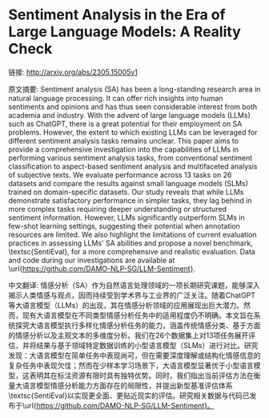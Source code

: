 # Sentiment Analysis in the Era of Large Language Models: A Reality Check

链接: http://arxiv.org/abs/2305.15005v1

原文摘要:
Sentiment analysis (SA) has been a long-standing research area in natural
language processing. It can offer rich insights into human sentiments and
opinions and has thus seen considerable interest from both academia and
industry. With the advent of large language models (LLMs) such as ChatGPT,
there is a great potential for their employment on SA problems. However, the
extent to which existing LLMs can be leveraged for different sentiment analysis
tasks remains unclear. This paper aims to provide a comprehensive investigation
into the capabilities of LLMs in performing various sentiment analysis tasks,
from conventional sentiment classification to aspect-based sentiment analysis
and multifaceted analysis of subjective texts. We evaluate performance across
13 tasks on 26 datasets and compare the results against small language models
(SLMs) trained on domain-specific datasets. Our study reveals that while LLMs
demonstrate satisfactory performance in simpler tasks, they lag behind in more
complex tasks requiring deeper understanding or structured sentiment
information. However, LLMs significantly outperform SLMs in few-shot learning
settings, suggesting their potential when annotation resources are limited. We
also highlight the limitations of current evaluation practices in assessing
LLMs' SA abilities and propose a novel benchmark, \textsc{SentiEval}, for a
more comprehensive and realistic evaluation. Data and code during our
investigations are available at
\url{https://github.com/DAMO-NLP-SG/LLM-Sentiment}.

中文翻译:
情感分析（SA）作为自然语言处理领域的一项长期研究课题，能够深入揭示人类情感与观点，因而持续受到学术界与工业界的广泛关注。随着ChatGPT等大语言模型（LLMs）的出现，其在情感分析领域的应用展现出巨大潜力。然而，现有大语言模型在不同类型情感分析任务中的适用程度仍不明确。本文旨在系统探究大语言模型执行多样化情感分析任务的能力，涵盖传统情感分类、基于方面的情感分析以及主观文本的多维度分析。我们在26个数据集上对13项任务展开评估，并将结果与基于领域特定数据训练的小型语言模型（SLMs）进行对比。研究发现：大语言模型在简单任务中表现尚可，但在需要深度理解或结构化情感信息的复杂任务中表现欠佳；然而在少样本学习场景下，大语言模型显著优于小型语言模型，这表明其在标注资源有限时具有独特优势。同时，我们指出当前评估方法在衡量大语言模型情感分析能力方面存在的局限性，并提出新型基准评估体系\textsc{SentiEval}以实现更全面、更贴近现实的评估。研究相关数据与代码已发布于\url{https://github.com/DAMO-NLP-SG/LLM-Sentiment}。
